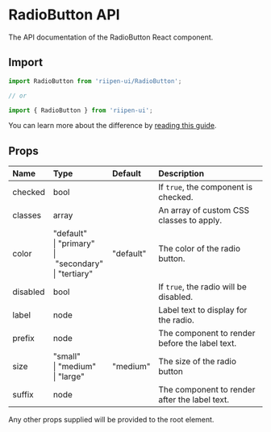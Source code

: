 <!--- This documentation is automatically generated, do not try to edit it. -->

# RadioButton API

<p class="description">The API documentation of the RadioButton React component.</p>

## Import

```js
import RadioButton from 'riipen-ui/RadioButton';

// or

import { RadioButton } from 'riipen-ui';
```

You can learn more about the difference by [reading this guide](/guides/bundle-size).

## Props

| Name | Type | Default | Description |
|:-----|:-----|:--------|:------------|
| <span class="prop-name">checked</span> | <span class="prop-type">bool</span> |  | If `true`, the component is checked. |
| <span class="prop-name">classes</span> | <span class="prop-type">array</span> |  | An array of custom CSS classes to apply. |
| <span class="prop-name">color</span> | <span class="prop-type">"default"<br>&#124;&nbsp;"primary"<br>&#124;&nbsp;"secondary"<br>&#124;&nbsp;"tertiary"</span> | <span class="prop-default">"default"</span> | The color of the radio button. |
| <span class="prop-name">disabled</span> | <span class="prop-type">bool</span> |  | If `true`, the radio will be disabled. |
| <span class="prop-name">label</span> | <span class="prop-type">node</span> |  | Label text to display for the radio. |
| <span class="prop-name">prefix</span> | <span class="prop-type">node</span> |  | The component to render before the label text. |
| <span class="prop-name">size</span> | <span class="prop-type">"small"<br>&#124;&nbsp;"medium"<br>&#124;&nbsp;"large"</span> | <span class="prop-default">"medium"</span> | The size of the radio button |
| <span class="prop-name">suffix</span> | <span class="prop-type">node</span> |  | The component to render after the label text. |


Any other props supplied will be provided to the root element.
